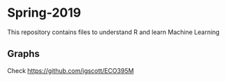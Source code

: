# Spring-2019

This repository contains files to understand R and learn Machine Learning

## Graphs

Check https://github.com/jgscott/ECO395M

